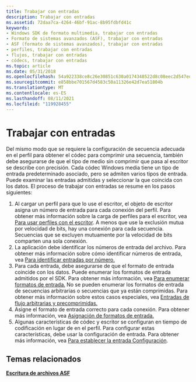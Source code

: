 ```yaml
---
title: Trabajar con entradas
description: Trabajar con entradas
ms.assetid: 72daa7ca-4264-46bf-91ac-8b95fdbfd41c
keywords:
- Windows SDK de formato multimedia, trabajar con entradas
- Formato de sistemas avanzados (ASF), trabajar con entradas
- ASF (formato de sistemas avanzados), trabajar con entradas
- perfiles, trabajar con entradas
- flujos, trabajar con entradas
- códecs, trabajar con entradas
ms.topic: article
ms.date: 05/31/2018
ms.openlocfilehash: 54a922338ce8c26e30851c630a0174348522d8c08eec2d547ed2a468e3fa80cb
ms.sourcegitcommit: e858bbe701567d4583c50a11326e42d7ea51804b
ms.translationtype: MT
ms.contentlocale: es-ES
ms.lasthandoff: 08/11/2021
ms.locfileid: "119928455"
---
```

# <a name="working-with-inputs"></a>Trabajar con entradas

Del mismo modo que se requiere la configuración de secuencia adecuada en el perfil para obtener el códec para comprimir una secuencia, también debe asegurarse de que el tipo de medio sin comprimir que pasa al escritor se describe con precisión. Cada códec Windows media tiene un tipo de entrada predeterminado asociado, pero se admiten varios tipos de entrada. Puede examinar las entradas admitidas y seleccionar la que coincida con los datos. El proceso de trabajar con entradas se resume en los pasos siguientes:

1.  Al cargar un perfil para que lo use el escritor, el objeto de escritor asigna un número de entrada para cada conexión del perfil. Para obtener más información sobre la carga de perfiles para el escritor, vea [Para usar perfiles con el escritor](to-use-profiles-with-the-writer.md). A menos que use la exclusión mutua por velocidad de bits, hay una conexión para cada secuencia. Secuencias que se excluyen mutuamente por la velocidad de bits comparten una sola conexión.
2.  La aplicación debe identificar los números de entrada del archivo. Para obtener más información sobre cómo identificar números de entrada, vea [Para identificar entradas por número.](to-identify-inputs-by-number.md)
3.  Para cada entrada, debe asegurarse de que el formato de entrada coincide con los datos. Puede enumerar los formatos de entrada admitidos por el SDK. Para obtener más información, vea [Para enumerar formatos de entrada.](to-enumerate-input-formats.md) No se pueden enumerar los formatos de entrada de secuencias arbitrarias o secuencias que ya están comprimidas. Para obtener más información sobre estos casos especiales, vea [Entradas de flujo arbitrarias y precomprimidas.](arbitrary-and-precompressed-stream-inputs.md)
4.  Asigne el formato de entrada correcto para cada conexión. Para obtener más información, vea [Asignación de formatos de entrada.](assigning-input-formats.md)
5.  Algunas características de códec y escritor se configuran en tiempo de codificación en lugar de en el perfil. Para configurar estas características, debe usar la configuración de entrada. Para obtener más información, vea [Para establecer la entrada Configuración](to-set-input-settings.md).

## <a name="related-topics"></a>Temas relacionados

<dl> <dt>

[**Escritura de archivos ASF**](writing-asf-files.md)
</dt> </dl>

 

 




